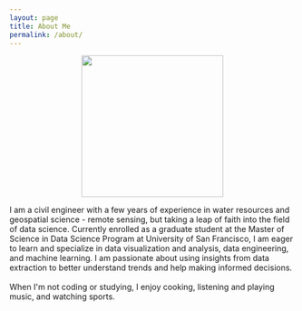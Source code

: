 ```yaml
---
layout: page
title: About Me
permalink: /about/
---
```


<center><img src="/personal-blog/_pages/profile.jpg" width="250" height="250"></center>

I am a civil engineer with a few years of experience in water resources and geospatial science - remote sensing, but taking a leap of faith into the field of data science.
Currently enrolled as a graduate student at the Master of Science in Data Science Program at University of San Francisco, I am eager to learn and 
specialize in data visualization and analysis, data engineering, and machine learning. I am passionate about using insights from data extraction to better understand trends and help making informed decisions. 
<br><br>
When I'm not coding or studying, I enjoy cooking, listening and playing music, and watching sports. 

